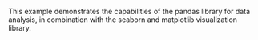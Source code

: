 This example demonstrates the capabilities of the pandas library for data analysis, in combination with the seaborn and matplotlib visualization library.
